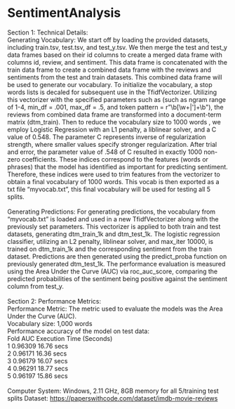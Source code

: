 # SentimentAnalysis
Section 1: Technical Details:
<br />
Generating Vocabulary:
	We start off by loading the provided datasets, including train.tsv, test.tsv, and test_y.tsv. We then merge the test and test_y data frames based on their id columns to create a merged data frame with columns id, review, and sentiment. This data frame is concatenated with the train data frame to create a combined data frame with the reviews and sentiments from the test and train datasets. This combined data frame will be used to generate our vocabulary. To initialize the vocabulary, a stop words lists is decaled for subsequent use in the TfidfVectorizer. Utilizing this vectorizer with the specified parameters such as (such as ngram range of 1-4, min_df = .001, max_df = .5, and token pattern = r”\b[\w+\|']+\b"), the reviews from combined data frame are transformed into a document-term matrix (dtm_train). Then to reduce the vocabulary size to 1000 words , we employ Logistic Regression with an L1 penalty, a liblinear solver, and a C value of 0.548. The parameter C represents inverse of regularization strength, where smaller values specify stronger regularization. After trial and error, the parameter value of .548 of C resulted in exactly 1000 non-zero coefficients. These indices correspond to the features (words or phrases) that the model has identified as important for predicting sentiment. Therefore, these indices were used to trim features from the vectorizer to obtain a final vocabulary of 1000 words. This vocab is then exported as a txt file “myvocab.txt”, this final vocabulary will be used for testing all 5 splits.
<br />
<br />
Generating Predictions:
	For generating predictions, the vocabulary from “myvocab.txt” is loaded and used in a new TfidfVectorizer along with the previously set parameters. This vectorizer is applied to both train and test datasets, generating dtm_train_1k and dtm_test_1k. The logistic regression classifier, utilizing an L2 penalty, liblinear solver, and max_iter 10000, is trained on dtm_train_1k and the corresponding sentiment from the train dataset. Predictions are then generated using the predict_proba function on previously generated dtm_test_1k. The performance evaluation is measured using the Area Under the Curve (AUC) via roc_auc_score, comparing the predicted probabilities of the sentiment being positive against the sentiment column from test_y.
<br />
<br />
Section 2: Performance Metrics: 
<br />
Performance Metric: The metric used to evaluate the models was the Area Under the Curve (AUC). 
<br />
Vocabulary size: 1,000 words
<br />
Performance accuracy of the model on test data:
<br />
Fold	AUC	Execution Time (Seconds)
<br />
1	0.96309	16.76 secs
<br />
2	0.96171	16.36 secs
<br />
3	0.96179	16.07 secs
<br />
4	0.96291	18.77 secs
<br />
5	0.96197	15.86 secs
<br />
<br />
Computer System: Windows, 2.11 GHz, 8GB memory for all 5/training test splits 
Dataset: https://paperswithcode.com/dataset/imdb-movie-reviews
